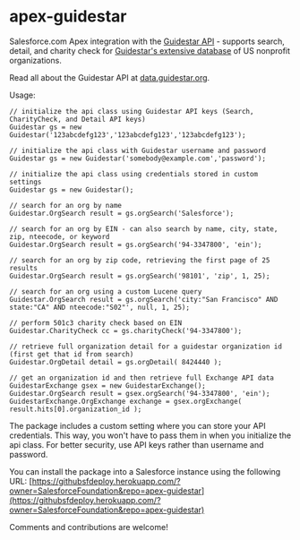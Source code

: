 apex-guidestar
==============

Salesforce.com Apex integration with the [Guidestar API](https://data.guidestar.org/) - supports search, detail, and charity check for [Guidestar's extensive database](http://www.guidestar.org/) of US nonprofit organizations.

Read all about the Guidestar API at [data.guidestar.org](https://data.guidestar.org/). 

Usage:

	// initialize the api class using Guidestar API keys (Search, CharityCheck, and Detail API keys)
    Guidestar gs = new Guidestar('123abcdefg123','123abcdefg123','123abcdefg123');    

    // initialize the api class with Guidestar username and password
    Guidestar gs = new Guidestar('somebody@example.com','password');    

    // initialize the api class using credentials stored in custom settings
    Guidestar gs = new Guidestar();    

    // search for an org by name
    Guidestar.OrgSearch result = gs.orgSearch('Salesforce');

    // search for an org by EIN - can also search by name, city, state, zip, nteecode, or keyword
    Guidestar.OrgSearch result = gs.orgSearch('94-3347800', 'ein');

    // search for an org by zip code, retrieving the first page of 25 results
    Guidestar.OrgSearch result = gs.orgSearch('98101', 'zip', 1, 25);

    // search for an org using a custom Lucene query
    Guidestar.OrgSearch result = gs.orgSearch('city:"San Francisco" AND state:"CA" AND nteecode:"S02"', null, 1, 25);

    // perform 501c3 charity check based on EIN
    Guidestar.CharityCheck cc = gs.charityCheck('94-3347800');

    // retrieve full organization detail for a guidestar organization id (first get that id from search)
    Guidestar.OrgDetail detail = gs.orgDetail( 8424440 );

    // get an organization id and then retrieve full Exchange API data
    GuidestarExchange gsex = new GuidestarExchange();
    Guidestar.OrgSearch result = gsex.orgSearch('94-3347800', 'ein');
    GuidestarExchange.OrgExchange exchange = gsex.orgExchange( result.hits[0].organization_id );

The package includes a custom setting where you can store your API credentials. This way, you won't have to pass them in when you initialize the api class. For better security, use API keys rather than username and password.

You can install the package into a Salesforce instance using the following URL:
  [https://githubsfdeploy.herokuapp.com/?owner=SalesforceFoundation&repo=apex-guidestar](https://githubsfdeploy.herokuapp.com/?owner=SalesforceFoundation&repo=apex-guidestar)


Comments and contributions are welcome!
